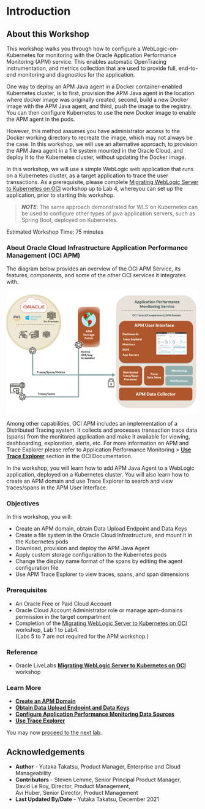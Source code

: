﻿# Introduction

## About this Workshop

This workshop walks you through how to configure a WebLogic-on-Kubernetes for monitoring with the Oracle Application Performance Monitoring (APM) service. This enables automatic OpenTracing instrumentation, and metrics collection that are used to provide full, end-to-end monitoring and diagnostics for the application.  

One way to deploy an APM Java agent in a Docker container-enabled Kubernetes cluster, is to first, provision the APM Java agent in the location where docker image was originally created, second, build a new Docker image with the APM Java agent, and third, push the image to the registry. You can then configure Kubernetes to use the new Docker image to enable the APM agent in the pods.

However, this method assumes you have administrator access to the Docker working directory to recreate the image, which may not always be the case. In this workshop, we will use an alternative approach, to provision the APM Java agent in a file system mounted in the Oracle Cloud, and deploy it to the Kubernetes cluster, without updating the Docker image.

In this workshop, we will use a simple WebLogic web application that runs on a Kubernetes cluster, as a target application to trace the user transactions.  As a prerequisite, please complete [Migrating WebLogic Server to Kubernetes on OCI](https://apexapps.oracle.com/pls/apex/dbpm/r/livelabs/workshop-attendee-2?p210_workshop_id=567&p210_type=2&session=102696148940850) workshop up to Lab 4, whereyou can set up the application, prior to starting this workshop.

> ***NOTE***: The same approach demonstrated for WLS on Kubernetes can be used to configure other types of java application servers, such as Spring Boot, deployed on Kubernetes.


Estimated Workshop Time: 75 minutes

### About Oracle Cloud Infrastructure Application Performance Management (OCI APM)

The diagram below provides an overview of the OCI APM Service, its features, components, and some of the other OCI services it integrates with.

  ![](images/apm_diagram.png " ")

Among other capabilities, OCI APM includes an implementation of a Distributed Tracing system. It collects and processes transaction trace data (spans) from the monitored application and make it available for viewing, dashboarding, exploration, alerts, etc. For more information on APM and Trace Explorer please refer to Application Performance Monitoring > **[Use Trace Explorer](https://docs.oracle.com/en-us/iaas/application-performance-monitoring/doc/use-trace-explorer.html)** section in the OCI Documentation.

In the workshop, you will learn how to add APM Java Agent to a WebLogic application, deployed on a Kubernetes cluster. You will also learn how to create an APM domain and use Trace Explorer to search and view traces/spans in the APM User Interface.



### Objectives

In this workshop, you will:
* Create an APM domain, obtain Data Upload Endpoint and Data Keys
*	Create a file system in the Oracle Cloud Infrastructure, and mount it in the Kubernetes pods
*	Download, provision and deploy the APM Java Agent
* Apply custom storage configuration to the Kubernetes pods
*	Change the display name format of the spans by editing the agent configuration file
*	Use APM Trace Explorer to view traces, spans, and span dimensions




### Prerequisites

* An Oracle Free or Paid Cloud Account
*	Oracle Cloud Account Administrator role or manage apm-domains permission in the target compartment
*	Completion of the [Migrating WebLogic Server to Kubernetes on OCI](https://apexapps.oracle.com/pls/apex/dbpm/r/livelabs/workshop-attendee-2?p210_workshop_id=567&p210_type=2&session=102696148940850) workshop, Lab 1 to Lab4.<br>(Labs 5 to 7 are not required for the APM workshop.)



### Reference
*  Oracle LiveLabs **[Migrating WebLogic Server to Kubernetes on OCI](https://apexapps.oracle.com/pls/apex/dbpm/r/livelabs/workshop-attendee-2?p210_workshop_id=567&p210_type=2&session=102696148940850)** workshop

### Learn More
-	**[Create an APM Domain](https://docs.oracle.com/en-us/iaas/application-performance-monitoring/doc/create-apm-domain.html)**
- **[Obtain Data Upload Endpoint and Data Keys](https://docs.oracle.com/en-us/iaas/application-performance-monitoring/doc/obtain-data-upload-endpoint-and-data-keys.html)**
- **[Configure Application Performance Monitoring Data Sources](https://docs.oracle.com/en-us/iaas/application-performance-monitoring/doc/configure-application-performance-monitoring-data-sources.html)**
- **[Use Trace Explorer](https://docs.oracle.com/en-us/iaas/application-performance-monitoring/doc/use-trace-explorer.html)**



You may now [proceed to the next lab](#next).

## Acknowledgements

- **Author** - Yutaka Takatsu, Product Manager, Enterprise and Cloud Manageability
- **Contributors** - Steven Lemme, Senior Principal Product Manager,<br>
David Le Roy, Director, Product Management,<br>
Avi Huber, Senior Director, Product Management
- **Last Updated By/Date** - Yutaka Takatsu, December 2021
